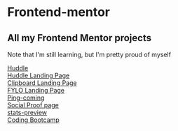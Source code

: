# Frontend-mentor
## All my Frontend Mentor projects<br>
<p>Note that I'm still learning, but I'm pretty proud of myself</p>
<a href="https://luisgrange.github.io/Frontend-mentor/huddle/">Huddle</a><br>
<a href="https://luisgrange.github.io/Frontend-mentor/huddle-lp/">Huddle Landing Page</a><br>
<a href="https://luisgrange.github.io/Frontend-mentor/clipboard-lp/">Clipboard Landing Page</a><br>
<a href="https://luisgrange.github.io/Frontend-mentor/fylo-lp/">FYLO Landing Page</a><br>
<a href="https://luisgrange.github.io/Frontend-mentor/ping-coming/">Ping-coming</a><br>
<a href="https://luisgrange.github.io/Frontend-mentor/social-proof/">Social Proof page</a><br>
<a href="https://luisgrange.github.io/Frontend-mentor/stats-preview/">stats-preview</a><br>
<a href="https://luisgrange.github.io/Frontend-mentor/coding-bootcamp/">Coding Bootcamp</a><br>

